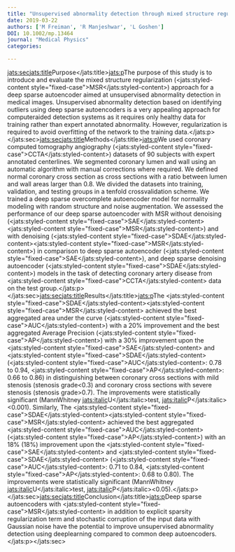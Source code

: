 ```yaml
---
title: "Unsupervised abnormality detection through mixed structure regularization (msr) in deep sparse autoencoders"
date: 2019-03-22
authors: ['M Freiman', 'R Manjeshwar', 'L Goshen']
DOI: 10.1002/mp.13464
journal: "Medical Physics"
categories: 

---
```

<jats:sec><jats:title>Purpose</jats:title><jats:p>The purpose of this study is to introduce and evaluate the mixed structure regularization (<jats:styled-content style="fixed-case">MSR</jats:styled-content>) approach for a deep sparse autoencoder aimed at unsupervised abnormality detection in medical images. Unsupervised abnormality detection based on identifying outliers using deep sparse autoencoders is a very appealing approach for computeraided detection systems as it requires only healthy data for training rather than expert annotated abnormality. However, regularization is required to avoid overfitting of the network to the training data.</jats:p></jats:sec><jats:sec><jats:title>Methods</jats:title><jats:p>We used coronary computed tomography angiography (<jats:styled-content style="fixed-case">CCTA</jats:styled-content>) datasets of 90 subjects with expert annotated centerlines. We segmented coronary lumen and wall using an automatic algorithm with manual corrections where required. We defined normal coronary cross section as cross sections with a ratio between lumen and wall areas larger than 0.8. We divided the datasets into training, validation, and testing groups in a tenfold crossvalidation scheme. We trained a deep sparse overcomplete autoencoder model for normality modeling with random structure and noise augmentation. We assessed the performance of our deep sparse autoencoder with MSR without denoising (<jats:styled-content style="fixed-case">SAE</jats:styled-content><jats:styled-content style="fixed-case">MSR</jats:styled-content>) and with denoising (<jats:styled-content style="fixed-case">SDAE</jats:styled-content><jats:styled-content style="fixed-case">MSR</jats:styled-content>) in comparison to deep sparse autoencoder (<jats:styled-content style="fixed-case">SAE</jats:styled-content>), and deep sparse denoising autoencoder (<jats:styled-content style="fixed-case">SDAE</jats:styled-content>) models in the task of detecting coronary artery disease from <jats:styled-content style="fixed-case">CCTA</jats:styled-content> data on the test group.</jats:p></jats:sec><jats:sec><jats:title>Results</jats:title><jats:p>The <jats:styled-content style="fixed-case">SDAE</jats:styled-content><jats:styled-content style="fixed-case">MSR</jats:styled-content> achieved the best aggregated area under the curve (<jats:styled-content style="fixed-case">AUC</jats:styled-content>) with a 20% improvement and the best aggregated Average Precision (<jats:styled-content style="fixed-case">AP</jats:styled-content>) with a 30% improvement upon the <jats:styled-content style="fixed-case">SAE</jats:styled-content> and <jats:styled-content style="fixed-case">SDAE</jats:styled-content> (<jats:styled-content style="fixed-case">AUC</jats:styled-content>: 0.78 to 0.94, <jats:styled-content style="fixed-case">AP</jats:styled-content>: 0.66 to 0.86) in distinguishing between coronary cross sections with mild stenosis (stenosis grade&lt;0.3) and coronary cross sections with severe stenosis (stenosis grade&gt;0.7). The improvements were statistically significant (MannWhitney <jats:italic>U</jats:italic>test, <jats:italic>P</jats:italic>&lt;0.001). Similarly, The <jats:styled-content style="fixed-case">SDAE</jats:styled-content><jats:styled-content style="fixed-case">MSR</jats:styled-content> achieved the best aggregated <jats:styled-content style="fixed-case">AUC</jats:styled-content> (<jats:styled-content style="fixed-case">AP</jats:styled-content>) with an 18% (18%) improvement upon the <jats:styled-content style="fixed-case">SAE</jats:styled-content> and <jats:styled-content style="fixed-case">SDAE</jats:styled-content> (<jats:styled-content style="fixed-case">AUC</jats:styled-content>: 0.71 to 0.84, <jats:styled-content style="fixed-case">AP</jats:styled-content>: 0.68 to 0.80). The improvements were statistically significant (MannWhitney <jats:italic>U</jats:italic>test, <jats:italic>P</jats:italic>&lt;0.05).</jats:p></jats:sec><jats:sec><jats:title>Conclusion</jats:title><jats:p>Deep sparse autoencoders with <jats:styled-content style="fixed-case">MSR</jats:styled-content> in addition to explicit sparsity regularization term and stochastic corruption of the input data with Gaussian noise have the potential to improve unsupervised abnormality detection using deeplearning compared to common deep autoencoders.</jats:p></jats:sec>
            